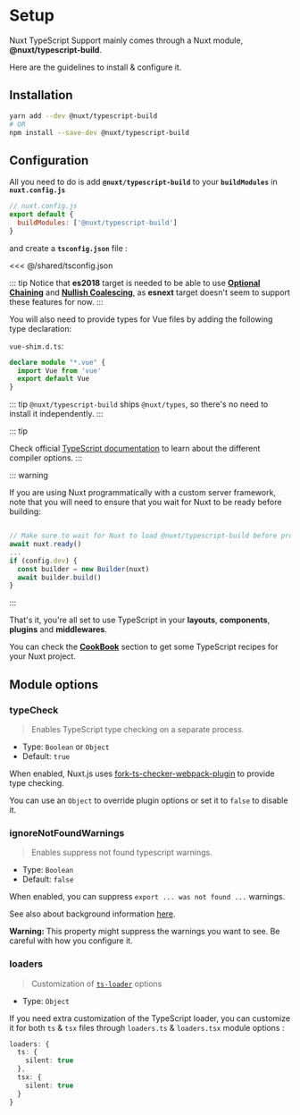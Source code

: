 # Setup

Nuxt TypeScript Support mainly comes through a Nuxt module, **@nuxt/typescript-build**.

Here are the guidelines to install & configure it.

## Installation

```sh
yarn add --dev @nuxt/typescript-build
# OR
npm install --save-dev @nuxt/typescript-build
```

## Configuration

All you need to do is add **`@nuxt/typescript-build`** to your **`buildModules`** in **`nuxt.config.js`**

```js
// nuxt.config.js
export default {
  buildModules: ['@nuxt/typescript-build']
}
```

and create a **`tsconfig.json`** file :

<<< @/shared/tsconfig.json

::: tip
Notice that **es2018** target is needed to be able to use [**Optional Chaining**](https://www.typescriptlang.org/docs/handbook/release-notes/typescript-3-7.html#optional-chaining) and [**Nullish Coalescing**](https://www.typescriptlang.org/docs/handbook/release-notes/typescript-3-7.html#nullish-coalescing), as **esnext** target doesn't seem to support these features for now.
:::

You will also need to provide types for Vue files by adding the following type declaration:

`vue-shim.d.ts`:
```ts 
declare module "*.vue" {
  import Vue from 'vue'
  export default Vue
}
```

::: tip
`@nuxt/typescript-build` ships `@nuxt/types`, so there's no need to install it independently.
:::

::: tip

Check official [TypeScript documentation](https://www.typescriptlang.org/docs/handbook/compiler-options.html) to learn about the different compiler options.
:::

::: warning

If you are using Nuxt programmatically with a custom server framework, note that you will need to ensure that you wait for Nuxt to be ready before building:

```js

// Make sure to wait for Nuxt to load @nuxt/typescript-build before proceeding
await nuxt.ready()
...
if (config.dev) {
  const builder = new Builder(nuxt)
  await builder.build()
}
```
:::

That's it, you're all set to use TypeScript in your **layouts**, **components**, **plugins** and **middlewares**.

You can check the [**CookBook**](../cookbook/components/) section to get some TypeScript recipes for your Nuxt project.

## Module options

### typeCheck

> Enables TypeScript type checking on a separate process.

- Type: `Boolean` or `Object`
- Default: `true`

When enabled, Nuxt.js uses [fork-ts-checker-webpack-plugin](https://github.com/TypeStrong/fork-ts-checker-webpack-plugin) to provide type checking.

You can use an `Object` to override plugin options or set it to `false` to disable it.

### ignoreNotFoundWarnings

> Enables suppress not found typescript warnings.

- Type: `Boolean`
- Default: `false`

When enabled, you can suppress `export ... was not found ...` warnings.

See also about background information [here](https://github.com/TypeStrong/ts-loader/issues/653).

**Warning:** This property might suppress the warnings you want to see. Be careful with how you configure it.

### loaders

> Customization of [`ts-loader`](https://github.com/TypeStrong/ts-loader#loader-options) options

- Type: `Object`

If you need extra customization of the TypeScript loader, you can customize it for both `ts` & `tsx` files through `loaders.ts` & `loaders.tsx` module options :

```ts
loaders: {
  ts: {
    silent: true
  },
  tsx: {
    silent: true
  }
}
```
